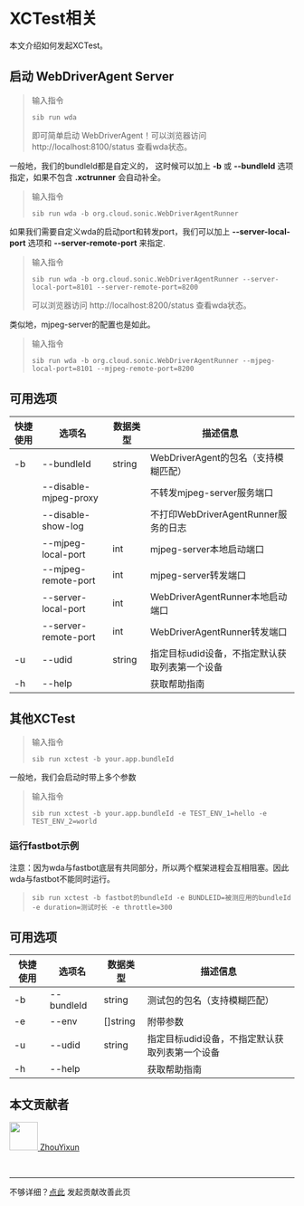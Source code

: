 # XCTest相关

本文介绍如何发起XCTest。

## 启动 WebDriverAgent Server

> 输入指令
> ```
> sib run wda
> ```
> 即可简单启动 WebDriverAgent！可以浏览器访问 http://localhost:8100/status 查看wda状态。

一般地，我们的bundleId都是自定义的， 这时候可以加上 **-b** 或 **--bundleId** 选项指定，如果不包含 **.xctrunner** 会自动补全。

> 输入指令
> ```
> sib run wda -b org.cloud.sonic.WebDriverAgentRunner
> ```

如果我们需要自定义wda的启动port和转发port，我们可以加上 **--server-local-port** 选项和 **--server-remote-port** 来指定.

> 输入指令
> ```
> sib run wda -b org.cloud.sonic.WebDriverAgentRunner --server-local-port=8101 --server-remote-port=8200
> ```
> 可以浏览器访问 http://localhost:8200/status 查看wda状态。

类似地，mjpeg-server的配置也是如此。

> 输入指令
> ```
> sib run wda -b org.cloud.sonic.WebDriverAgentRunner --mjpeg-local-port=8101 --mjpeg-remote-port=8200
> ```

## 可用选项

|  快捷使用 | 选项名  | 数据类型 | 描述信息 |
|  ----  | ----  | ---- | ---- |
| -b  | --bundleId | string | WebDriverAgent的包名（支持模糊匹配）    |
| | --disable-mjpeg-proxy |  | 不转发mjpeg-server服务端口 |
| | --disable-show-log |  | 不打印WebDriverAgentRunner服务的日志 |
| | --mjpeg-local-port | int | mjpeg-server本地启动端口 |
| | --mjpeg-remote-port | int | mjpeg-server转发端口 |
| | --server-local-port | int | WebDriverAgentRunner本地启动端口 |
| | --server-remote-port | int | WebDriverAgentRunner转发端口 |
| -u  | --udid | string | 指定目标udid设备，不指定默认获取列表第一个设备  |
| -h  | --help | |  获取帮助指南  |

## 其他XCTest

> 输入指令
> ```
> sib run xctest -b your.app.bundleId
> ```

一般地，我们会启动时带上多个参数
> 输入指令
> ```
> sib run xctest -b your.app.bundleId -e TEST_ENV_1=hello -e TEST_ENV_2=world
> ```

### 运行fastbot示例

注意：因为wda与fastbot底层有共同部分，所以两个框架进程会互相阻塞。因此wda与fastbot不能同时运行。
> ```
> sib run xctest -b fastbot的bundleId -e BUNDLEID=被测应用的bundleId -e duration=测试时长 -e throttle=300
> ```

## 可用选项

|  快捷使用 | 选项名  | 数据类型 | 描述信息 |
|  ----  | ----  | ---- | ---- |
| -b  | --bundleId | string |测试包的包名（支持模糊匹配）    |
| -e  | --env | []string | 附带参数    |
| -u  | --udid | string | 指定目标udid设备，不指定默认获取列表第一个设备  |
| -h  | --help | |  获取帮助指南  | 

## 本文贡献者

<div class="cont">
<a href="https://gitee.com/ZhouYixun" target="_blank">
<img src="https://portrait.gitee.com/uploads/avatars/user/2698/8096045_ZhouYixun_1645499109.png!avatar100" width="50"/>
<span>ZhouYixun</span>
</a>
</div>


&nbsp; &nbsp;
***
不够详细？[点此](https://github.com/SonicCloudOrg/sonic-offical-website/edit/main/src/markdown/sib/sib-run.md) 发起贡献改善此页
